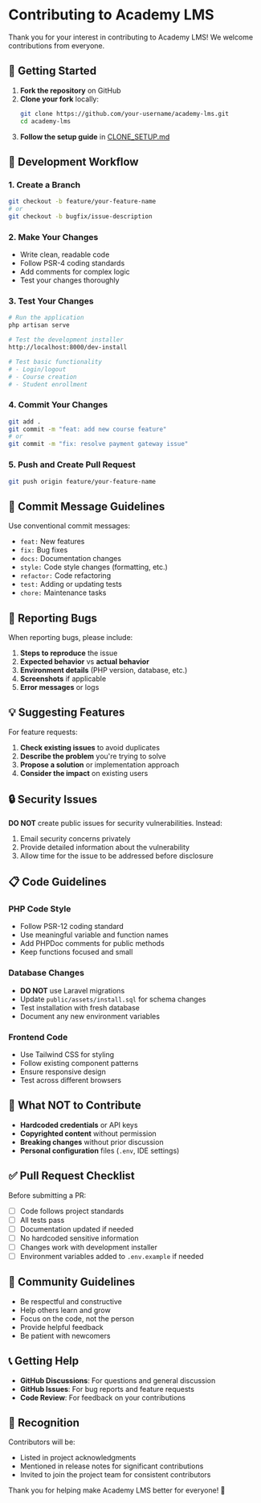 # Contributing to Academy LMS

Thank you for your interest in contributing to Academy LMS! We welcome contributions from everyone.

## 🚀 Getting Started

1. **Fork the repository** on GitHub
2. **Clone your fork** locally:
   ```bash
   git clone https://github.com/your-username/academy-lms.git
   cd academy-lms
   ```
3. **Follow the setup guide** in [CLONE_SETUP.md](CLONE_SETUP.md)

## 🔄 Development Workflow

### 1. Create a Branch
```bash
git checkout -b feature/your-feature-name
# or
git checkout -b bugfix/issue-description
```

### 2. Make Your Changes
- Write clean, readable code
- Follow PSR-4 coding standards
- Add comments for complex logic
- Test your changes thoroughly

### 3. Test Your Changes
```bash
# Run the application
php artisan serve

# Test the development installer
http://localhost:8000/dev-install

# Test basic functionality
# - Login/logout
# - Course creation
# - Student enrollment
```

### 4. Commit Your Changes
```bash
git add .
git commit -m "feat: add new course feature"
# or
git commit -m "fix: resolve payment gateway issue"
```

### 5. Push and Create Pull Request
```bash
git push origin feature/your-feature-name
```

## 📝 Commit Message Guidelines

Use conventional commit messages:

- `feat:` New features
- `fix:` Bug fixes
- `docs:` Documentation changes
- `style:` Code style changes (formatting, etc.)
- `refactor:` Code refactoring
- `test:` Adding or updating tests
- `chore:` Maintenance tasks

## 🐛 Reporting Bugs

When reporting bugs, please include:

1. **Steps to reproduce** the issue
2. **Expected behavior** vs **actual behavior**
3. **Environment details** (PHP version, database, etc.)
4. **Screenshots** if applicable
5. **Error messages** or logs

## 💡 Suggesting Features

For feature requests:

1. **Check existing issues** to avoid duplicates
2. **Describe the problem** you're trying to solve
3. **Propose a solution** or implementation approach
4. **Consider the impact** on existing users

## 🔒 Security Issues

**DO NOT** create public issues for security vulnerabilities. Instead:

1. Email security concerns privately
2. Provide detailed information about the vulnerability
3. Allow time for the issue to be addressed before disclosure

## 📋 Code Guidelines

### PHP Code Style
- Follow PSR-12 coding standard
- Use meaningful variable and function names
- Add PHPDoc comments for public methods
- Keep functions focused and small

### Database Changes
- **DO NOT** use Laravel migrations
- Update `public/assets/install.sql` for schema changes
- Test installation with fresh database
- Document any new environment variables

### Frontend Code
- Use Tailwind CSS for styling
- Follow existing component patterns
- Ensure responsive design
- Test across different browsers

## 🚫 What NOT to Contribute

- **Hardcoded credentials** or API keys
- **Copyrighted content** without permission
- **Breaking changes** without prior discussion
- **Personal configuration** files (`.env`, IDE settings)

## ✅ Pull Request Checklist

Before submitting a PR:

- [ ] Code follows project standards
- [ ] All tests pass
- [ ] Documentation updated if needed
- [ ] No hardcoded sensitive information
- [ ] Changes work with development installer
- [ ] Environment variables added to `.env.example` if needed

## 🤝 Community Guidelines

- Be respectful and constructive
- Help others learn and grow
- Focus on the code, not the person
- Provide helpful feedback
- Be patient with newcomers

## 📞 Getting Help

- **GitHub Discussions**: For questions and general discussion
- **GitHub Issues**: For bug reports and feature requests
- **Code Review**: For feedback on your contributions

## 🎉 Recognition

Contributors will be:
- Listed in project acknowledgments
- Mentioned in release notes for significant contributions
- Invited to join the project team for consistent contributors

Thank you for helping make Academy LMS better for everyone! 🚀
